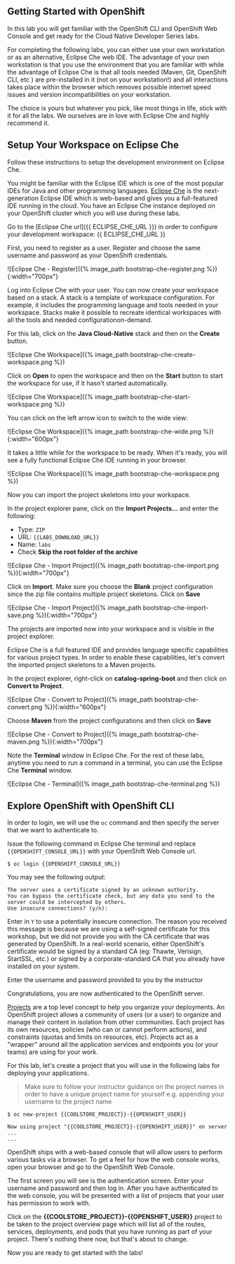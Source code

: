 ## Getting Started with OpenShift

In this lab you will get familiar with the OpenShift CLI and OpenShift Web Console and get ready for the Cloud Native Developer Series labs.

For completing the following labs, you can either use your own workstation or as an alternative, Eclipse Che web IDE. The advantage of your own workstation is that you use the environment that you are familiar with while the advantage of Eclipse Che is that all tools needed (Maven, Git, OpenShift CLI, etc ) are pre-installed in it (not on your workstation!) and all interactions takes place within the browser which removes possible internet speed issues and version incompatibilities on your workstation.

The choice is yours but whatever you pick, like most things in life, stick with it for all the labs. We ourselves are in love with Eclipse Che and highly recommend it.

## Setup Your Workspace on Eclipse Che

Follow these instructions to setup the development environment on Eclipse Che. 

You might be familiar with the Eclipse IDE which is one of the most popular IDEs for Java and other programming languages. [Eclipse Che](https://www.eclipse.org/che/) is the next-generation Eclipse IDE which is web-based and gives you a full-featured IDE running in the cloud. You have an Eclipse Che instance deployed on your OpenShift cluster which you will use during these labs.

Go to the [Eclipse Che url]({{ ECLIPSE_CHE_URL }}) in order to configure your development workspace: {{ ECLIPSE_CHE_URL }}

First, you need to register as a user. Register and choose the same username and password as your OpenShift credentials.

![Eclipse Che - Register]({% image_path bootstrap-che-register.png %}){:width="700px"}

Log into Eclipse Che with your user. You can now create your workspace based on a stack. A stack is a template of workspace configuration. For example, it includes the programming language and tools needed in your workspace. Stacks make it possible to recreate identical workspaces with all the tools and needed configurationon-demand. 

For this lab, click on the **Java Cloud-Native** stack and then on the **Create** button. 

![Eclipse Che Workspace]({% image_path bootstrap-che-create-workspace.png %})

Click on **Open** to open the workspace and then on the **Start** button to start the workspace for use, if it hasn't started automatically.

![Eclipse Che Workspace]({% image_path bootstrap-che-start-workspace.png %})

You can click on the left arrow icon to switch to the wide view:

![Eclipse Che Workspace]({% image_path bootstrap-che-wide.png %}){:width="600px"}

It takes a little while for the workspace to be ready. When it's ready, you will see a fully functional 
Eclipse Che IDE running in your browser.

![Eclipse Che Workspace]({% image_path bootstrap-che-workspace.png %})

Now you can import the project skeletons into your workspace.

In the project explorer pane, click on the **Import Projects...** and enter the following:

  * Type: `ZIP`
  * URL: `{{LABS_DOWNLOAD_URL}}`
  * Name: `labs`
  * Check **Skip the root folder of the archive**

![Eclipse Che - Import Project]({% image_path bootstrap-che-import.png %}){:width="700px"}

Click on **Import**. Make sure you choose the **Blank** project configuration since the zip file contains multiple project skeletons. Click on **Save**

![Eclipse Che - Import Project]({% image_path bootstrap-che-import-save.png %}){:width="700px"}

The projects are imported now into your workspace and is visible in the project explorer.

Eclipse Che is a full featured IDE and provides language specific capabilities for various project types. In order to enable these capabilities, let's convert the imported project skeletons to a Maven projects. 

In the project explorer, right-click on **catalog-spring-boot** and then click on **Convert to Project**.

![Eclipse Che - Convert to Project]({% image_path bootstrap-che-convert.png %}){:width="600px"}

Choose **Maven** from the project configurations and then click on **Save**

![Eclipse Che - Convert to Project]({% image_path bootstrap-che-maven.png %}){:width="700px"}

Note the **Terminal** window in Eclipse Che. For the rest of these labs, anytime you need to run a command in a terminal, you can use the Eclipse Che **Terminal** window.

![Eclipse Che - Terminal]({% image_path bootstrap-che-terminal.png %})

## Explore OpenShift with OpenShift CLI

In order to login, we will use the `oc` command and then specify the server that we want to authenticate to.

Issue the following command in Eclipse Che terminal and replace `{{OPENSHIFT_CONSOLE_URL}}` with your OpenShift Web Console url. 

~~~shell
$ oc login {{OPENSHIFT_CONSOLE_URL}}
~~~

You may see the following output:

~~~shell
The server uses a certificate signed by an unknown authority.
You can bypass the certificate check, but any data you send to the server could be intercepted by others.
Use insecure connections? (y/n):
~~~

Enter in `Y` to use a potentially insecure connection.  The reason you received this message is because we are using a self-signed certificate for this workshop, but we did not provide you with the CA certificate that was generated by OpenShift. In a real-world scenario, either OpenShift's certificate would be signed by a standard CA (eg: Thawte, Verisign, StartSSL, etc.) or signed by a corporate-standard CA that you already have installed on your system.

Enter the username and password provided to you by the instructor

Congratulations, you are now authenticated to the OpenShift server.

[Projects]({{OPENSHIFT_DOCS_BASE}}/architecture/core_concepts/projects_and_users.html#projects) are a top level concept to help you organize your deployments. An OpenShift project allows a community of users (or a user) to organize and manage their content in isolation from other communities. Each project has its own resources, policies (who can or cannot perform actions), and constraints (quotas and limits on resources, etc). Projects act as a "wrapper" around all the application services and endpoints you (or your teams) are using for your work.

For this lab, let's create a project that you will use in the following labs for deploying your applications.

> Make sure to follow your instructor guidance on the project names in order to have a unique project name for yourself e.g. appending your username to the project name

~~~shell
$ oc new-project {{COOLSTORE_PROJECT}}-{{OPENSHIFT_USER}}

Now using project "{{COOLSTORE_PROJECT}}-{{OPENSHIFT_USER}}" on server ...
...
~~~

OpenShift ships with a web-based console that will allow users to
perform various tasks via a browser.  To get a feel for how the web console
works, open your browser and go to the OpenShift Web Console.

The first screen you will see is the authentication screen. Enter your username and password and then log in. After you have authenticated to the web console, you will be presented with a list of projects that your user has permission to work with. 

Click on the **{{COOLSTORE_PROJECT}}-{{OPENSHIFT_USER}}** project to be taken to the project overview page which will list all of the routes, services, deployments, and pods that you have running as part of your project. There's nothing there now, but that's about to change.

Now you are ready to get started with the labs!
